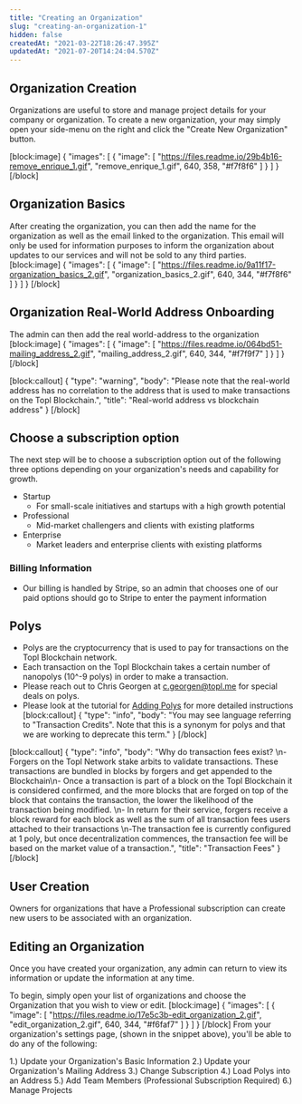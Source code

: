 ```yaml
---
title: "Creating an Organization"
slug: "creating-an-organization-1"
hidden: false
createdAt: "2021-03-22T18:26:47.395Z"
updatedAt: "2021-07-20T14:24:04.570Z"
---
```

## Organization Creation

Organizations are useful to store and manage project details for your company or organization. To create a new organization, your may simply open your side-menu on the right and click the "Create New Organization" button.


[block:image]
{
  "images": [
    {
      "image": [
        "https://files.readme.io/29b4b16-remove_enrique_1.gif",
        "remove_enrique_1.gif",
        640,
        358,
        "#f7f8f6"
      ]
    }
  ]
}
[/block]
## Organization Basics

After creating the organization, you can then add the name for the organization as well as the email linked to the organization. This email will only be used for information purposes to inform the organization about updates to our services and will not be sold to any third parties.
[block:image]
{
  "images": [
    {
      "image": [
        "https://files.readme.io/9a11f17-organization_basics_2.gif",
        "organization_basics_2.gif",
        640,
        344,
        "#f7f8f6"
      ]
    }
  ]
}
[/block]
## Organization Real-World Address Onboarding

The admin can then add the real world-address to the organization
[block:image]
{
  "images": [
    {
      "image": [
        "https://files.readme.io/064bd51-mailing_address_2.gif",
        "mailing_address_2.gif",
        640,
        344,
        "#f7f9f7"
      ]
    }
  ]
}
[/block]

[block:callout]
{
  "type": "warning",
  "body": "Please note that the real-world address has no correlation to the address that is used to make transactions on the Topl Blockchain.",
  "title": "Real-world address vs blockchain address"
}
[/block]
## Choose a subscription option

The next step will be to choose a subscription option out of the following three options depending on your organization's needs and capability for growth. 

* Startup
    - For small-scale initiatives and startups with a high growth potential
* Professional
    - Mid-market challengers and clients with existing platforms
* Enterprise
     - Market leaders and enterprise clients with existing platforms

### Billing Information
 - Our billing is handled by Stripe, so an admin that chooses one of our paid options should go to Stripe to enter the payment information 

## Polys
- Polys are the cryptocurrency that is used to pay for transactions on the Topl Blockchain network. 
- Each transaction on the Topl Blockchain takes a certain number of nanopolys (10^-9 polys) in order to make a transaction. 
- Please reach out to Chris Georgen at <c.georgen@topl.me> for special deals on polys.
- Please look at the tutorial for [Adding Polys](doc:adding-polys)  for more detailed instructions
[block:callout]
{
  "type": "info",
  "body": "You may see language referring to \"Transaction Credits\". Note that this is a synonym for polys and that we are working to deprecate this term."
}
[/block]

[block:callout]
{
  "type": "info",
  "body": "Why do transaction fees exist? \n- Forgers on the Topl Network stake arbits to validate transactions. These transactions are bundled in blocks by forgers and get appended to the Blockchain\n- Once a transaction is part of a block on the Topl Blockchain it is considered confirmed, and the more blocks that are forged on top of the block that contains the transaction, the lower the likelihood of the transaction being modified. \n- In return for their service, forgers receive a block reward for each block as well as the sum of all transaction fees users attached to their transactions \n-The transaction fee is currently configured at 1 poly, but once decentralization commences, the transaction fee will be based on the market value of a transaction.",
  "title": "Transaction Fees"
}
[/block]
## User Creation

Owners for organizations that have a Professional subscription can create new users to be associated with an organization.

## Editing an Organization

Once you have created your organization, any admin can return to view its information or update the information at any time. 

To begin, simply open your list of organizations and choose the Organization that you wish to view or edit. 
[block:image]
{
  "images": [
    {
      "image": [
        "https://files.readme.io/17e5c3b-edit_organization_2.gif",
        "edit_organization_2.gif",
        640,
        344,
        "#f6faf7"
      ]
    }
  ]
}
[/block]
From your organization's settings page, (shown in the snippet above), you'll be able to do any of the following: 

1.) Update your Organization's Basic Information
2.) Update your Organization's Mailing Address
3.) Change Subscription
4.) Load Polys into an Address
5.) Add Team Members (Professional Subscription Required) 
6.) Manage Projects